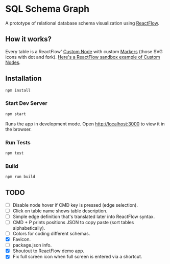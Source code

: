 # SQL Schema Graph

A prototype of relational database schema visualization using [ReactFlow](https://reactflow.dev/).

## How it works?

Every table is a ReactFlow' [Custom Node](https://reactflow.dev/docs/guides/custom-nodes/) with custom [Markers](https://reactflow.dev/docs/examples/edges/markers/) (those SVG icons with dot and fork). [Here's a ReactFlow sandbox example of Custom Nodes](https://github.com/wbkd/react-flow-example-apps/tree/main/reactflow-create-react-app).

## Installation

```sh
npm install
```

### Start Dev Server

```sh
npm start
```

Runs the app in development mode. Open [http://localhost:3000](http://localhost:3000) to view it in the browser.

### Run Tests

```sh
npm test
```

### Build

```sh
npm run build
```

## TODO

- [ ] Disable node hover if CMD key is pressed (edge selection).
- [ ] Click on table name shows table description.
- [ ] Simple edge definition that's translated later into ReactFlow syntax.
- [ ] CMD + P prints positions JSON to copy paste (sort tables alphabetically).
- [ ] Colors for coding different schemas.
- [x] Favicon.
- [ ] package.json info.
- [x] Shoutout to ReactFlow demo app.
- [x] Fix full screen icon when full screen is entered via a shortcut.
